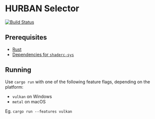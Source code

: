 # HURBAN Selector

[![Build Status](https://travis-ci.org/sub-digital/HURBAN-Selector.svg?branch=master)](https://travis-ci.org/sub-digital/HURBAN-Selector)

## Prerequisites

* [Rust](https://rustup.rs/)
* [Dependencies for `shaderc-sys`](https://github.com/google/shaderc-rs#building-from-source)

## Running

Use `cargo run` with one of the following feature flags, depending on the platform:

* `vulkan` on Windows
* `metal` on macOS

Eg. `cargo run --features vulkan`